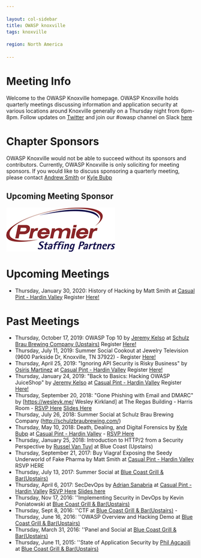 ```yaml
---

layout: col-sidebar
title: OWASP knoxville
tags: knoxville

region: North America

---
```

# Meeting Info
Welcome to the OWASP Knoxville homepage.  OWASP Knoxville holds quarterly meetings discussing information and application security at various locations around Knoxville generally on a Thursday night from 6pm-8pm. Follow updates on [Twitter](https://twitter.com/OWASPKnoxville/) and join our #owasp channel on Slack  [here](https://join.slack.com/t/10-sec/shared_invite/enQtMjcwNzE2OTAyNzQzLTc2OThkNTAxNDIwZjEyZTk3Yjc3ZjRlZjQ2MjNhNjNhNzc5Y2E0MDRkY2Y2NWQwNTg1ZDcxODFjNmQ5MWU0ODk)

# Chapter Sponsors
OWASP Knoxville would not be able to succeed without its sponsors and contributors.  Currently, OWASP Knoxville is only soliciting for meeting sponsors. If you would like to discuss sponsoring a quarterly meeting, please contact [Andrew Smith](mailto:andrew.smith@owasp.org) or [Kyle Bubp](mailto:kyle.bubp@owasp.org)

## Upcoming Meeting Sponsor
<img src="assets/images/Premier_logo.jpg">
  
# Upcoming Meetings
* Thursday, January 30, 2020: History of Hacking by Matt Smith  at [Casual Pint - Hardin Valley](http://hardin-valley.thecasualpint.com/)  Register [Here!](https://www.eventbrite.com/e/owasp-knoxville-hacker-history-tickets-88594437347)

# Past Meetings
* Thursday, October 17, 2019: OWASP Top 10 by [Jeremy Kelso](https://twitter.com/dreadjak)  at [Schulz Brau Brewing Company (Upstairs)](http://schulzbraubrewing.com/ )  Register [Here!](https://www.eventbrite.com/e/owasp-knoxville-october-meeting-jeremy-kelso-presents-owasp-top-10-tickets-75080775621)
* Thursday, July 11, 2019: Summer Social Cookout at Jewelry Television (9600 Parkside Dr, Knoxville, TN 37922) - Register [Here!](https://www.eventbrite.com/e/owasp-summer-social-cookout-tickets-64171227870)
* Thursday, April 25, 2019: "Ignoring API Security is Risky Business" by  [Osiris Martinez](https://www.linkedin.com/in/osirisgmartinez) at [Casual Pint - Hardin Valley](http://hardin-valley.thecasualpint.com/)  Register  [Here!](https://www.eventbrite.com/e/owasp-ignoring-api-security-is-risky-business-tickets-60275208772)
* Thursday, January 24, 2019: "Back to Basics: Hacking OWASP JuiceShop" by [Jeremy Kelso](https://twitter.com/dreadjak) at [Casual Pint - Hardin Valley](http://hardin-valley.thecasualpint.com/) Register  [Here!](https://www.eventbrite.com/e/owasp-knoxville-back-to-basics-hacking-owasp-juiceshop-tickets-54143139588)
* Thursday, September 20, 2018: "Gone Phishing with Email and DMARC" by [https://wesleyk.me/ Wesley Kirkland] at The Regas Building - Harris Room - [RSVP Here](https://www.eventbrite.com/e/owasp-knoxville-gone-phishing-with-email-and-dmarc-tickets-50336131725) [Slides Here](https://www.slideshare.net/WesleyKirkland/lets-go-phishing-with-email-116378241)
* Thursday, July 26, 2018: Summer Social at Schulz Brau Brewing Company (http://schulzbraubrewing.com/) 
* Thursday, May 10, 2018: Death, Dealing, and Digital Forensics by [Kyle Bubp](https://twitter.com/kylebubp) at [Casual Pint - Hardin Valley](http://hardin-valley.thecasualpint.com/) - [RSVP Here](https://www.eventbrite.com/e/owasp-knoxville-spring-meeting-tickets-44958564276)
* Thursday, January 25, 2018: Introduction to HTTP/2 from a Security Perspective by [Russel Van Tuyl](https://twitter.com/ne0nd0g)  at Blue Coast (Upstairs)
* Thursday, September 21, 2017: Buy Viagra! Exposing the Seedy Underworld of Fake Pharma by Matt Smith at [Casual Pint - Hardin Valley](http://hardin-valley.thecasualpint.com/) RSVP HERE
* Thursday, July 13, 2017: Summer Social at [Blue Coast Grill & Bar(Upstairs)](http://www.bluecoastgrill.com/)
* Thursday, April 6, 2017: SecDevOps by [Adrian Sanabria](https://twitter.com/sawaba) at [Casual Pint - Hardin Valley](http://hardin-valley.thecasualpint.com/) [RSVP Here](https://www.eventbrite.com/e/owasp-knoxville-april-2017-secdevops-tickets-33114881502) [Slides here](https://www.slideshare.net/AdrianSanabria1/security-and-devops-overview)
* Thursday, Nov 17, 2016: ''Implementing Security in DevOps by Kevin Poniatowski at [Blue Coast Grill & Bar(Upstairs)](http://www.bluecoastgrill.com/)
* Thursday, Sept 8, 2016: ''CTF at [Blue Coast Grill & Bar(Upstairs)](http://www.bluecoastgrill.com/)
 -Thursday, June 16, 2016: ''OWASP Overview and Hacking Demo at [Blue Coast Grill & Bar(Upstairs)](http://www.bluecoastgrill.com/)
* Thursday, March 31, 2016: ''Panel and Social at [Blue Coast Grill & Bar(Upstairs)](http://www.bluecoastgrill.com/)
* Thursday, June 11, 2015: ''State of Application Security by [Phil Agcaoili](https://www.linkedin.com/in/phila) at [Blue Coast Grill & Bar(Upstairs)](http://www.bluecoastgrill.com/)
   

